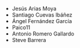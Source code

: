 - Jesús Arias Moya
- Santiago Cuevas Ibáñez
- Ángel Fernández García
- Paico11
- Antonio Romero Gallardo
- Steve Barrera